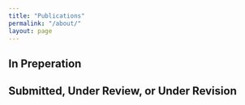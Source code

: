 ```yaml
---
title: "Publications"
permalink: "/about/"
layout: page
---
```


## In Preperation

## Submitted, Under Review, or Under Revision
